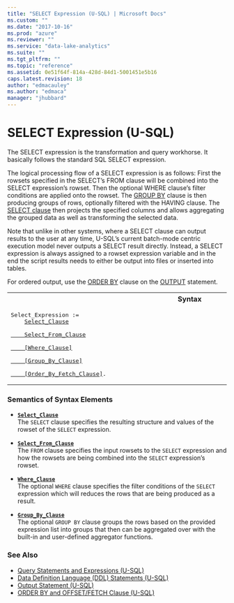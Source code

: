 ```yaml
---
title: "SELECT Expression (U-SQL) | Microsoft Docs"
ms.custom: ""
ms.date: "2017-10-16"
ms.prod: "azure"
ms.reviewer: ""
ms.service: "data-lake-analytics"
ms.suite: ""
ms.tgt_pltfrm: ""
ms.topic: "reference"
ms.assetid: 0e51f64f-814a-428d-84d1-5001451e5b16
caps.latest.revision: 18
author: "edmacauley"
ms.author: "edmaca"
manager: "jhubbard"
---
```

# SELECT Expression (U-SQL)
The SELECT expression is the transformation and query workhorse. It basically follows the standard SQL SELECT expression.  
  
The logical processing flow of a SELECT expression is as follows: First the rowsets specified in the SELECT’s FROM clause will be combined into the SELECT expression’s rowset. Then the optional WHERE clause’s filter conditions are applied onto the rowset. The [GROUP BY](group-by-and-having-clauses-u-sql.md) clause is then producing groups of rows, optionally filtered with the HAVING clause. The [SELECT clause](select-clause-u-sql.md) then projects the specified columns and allows aggregating the grouped data as well as transforming the selected data. 
  
Note that unlike in other systems, where a SELECT clause can output results to the user at any time, U-SQL’s current batch-mode centric execution model never outputs a SELECT result directly. Instead, a SELECT expression is always assigned to a rowset expression variable and in the end the script results needs to either be output into files or inserted into tables.  

For ordered output, use the [ORDER BY](output-statement-u-sql.md#OBOFC) clause on the [OUTPUT](output-statement-u-sql.md) statement.


<table><th>Syntax</th><tr><td><pre>
Select_Expression :=                                                                                     
    <a href="select-clause-u-sql.md">Select_Clause</a><br /> 
<a href="from-clause-u-sql.md">    Select_From_Clause</a><br />  
<a href="where-clause-u-sql.md">    [Where_Clause]</a><br />  
<a href="group-by-and-having-clauses-u-sql.md">    [Group_By_Clause]</a><br />  
<a href="order-by-and-offset-fetch-clause-u-sql.md">    [Order_By_Fetch_Clause]</a>.
</pre></td></tr></table>
  
### Semantics of Syntax Elements    
-   [**`Select_Clause`**](select-clause-u-sql.md)  
    The `SELECT` clause specifies the resulting structure and values of the rowset of the `SELECT` expression.  
  
-   [**`Select_From_Clause`**](from-clause-u-sql.md)  
    The `FROM` clause specifies the input rowsets to the `SELECT` expression and how the rowsets are being combined into the `SELECT` expression’s rowset.  
  
-   [**`Where_Clause`**](where-clause-u-sql.md)   
    The optional `WHERE` clause specifies the filter conditions of the `SELECT` expression which will reduces the rows that are being produced as a result.  
  
-   [**`Group_By_Clause`**](group-by-and-having-clauses-u-sql.md)    
    The optional `GROUP BY` clause groups the rows based on the provided expression list into groups that then can be aggregated over with the built-in and user-defined aggregator functions.  
  
 
### See Also 
* [Query Statements and Expressions (U-SQL)](query-statements-and-expressions-u-sql.md) 
* [Data Definition Language (DDL) Statements (U-SQL)](data-definition-language-ddl-statements-u-sql.md)   
* [Output Statement (U-SQL)](output-statement-u-sql.md) 
* [ORDER BY and OFFSET/FETCH Clause (U-SQL)](order-by-and-offset-fetch-clause-u-sql.md) 
 
